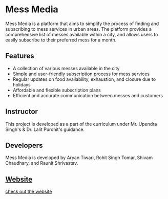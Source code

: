 # Mess Media

Mess Media is a platform that aims to simplify the process of finding and subscribing to mess services in urban areas. The platform provides a comprehensive list of messes available within a city, and allows users to easily subscribe to their preferred mess for a month.

## Features

- A collection of various messes available in the city
- Simple and user-friendly subscription process for mess services
- Regular updates on food availability, exhaustion, and closure due to holidays
- Affordable and flexible subscription plans
- Efficient and accurate communication between messes and customers

## Instructor

This project is developed as a part of the curriculum under Mr. Upendra Singh's & Dr. Lalit Purohit's  guidance.

## Developers

Mess Media is developed by Aryan Tiwari, Rohit Singh Tomar, Shivam Chaudhary, and Raunit Shrivastav.

## [Website](https://comfy-creponne-90c4cd.netlify.app)

[check out the website](https://comfy-creponne-90c4cd.netlify.app)
